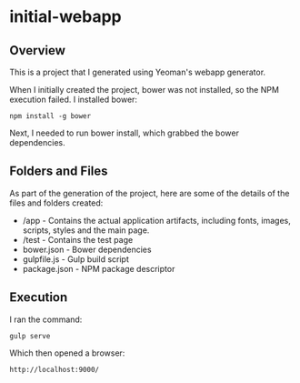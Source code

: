 # initial-webapp

## Overview

This is a project that I generated using Yeoman's webapp generator. 

When I initially created the project, bower was not installed, so the NPM execution failed. I installed bower:

	npm install -g bower
	
Next, I needed to run bower install, which grabbed the bower dependencies. 

## Folders and Files

As part of the generation of the project, here are some of the details of the files and folders created:

- /app - Contains the actual application artifacts, including fonts, images, scripts, styles and the main page. 
- /test - Contains the test page
- bower.json - Bower dependencies
- gulpfile.js - Gulp build script
- package.json - NPM package descriptor

## Execution

I ran the command: 

	gulp serve
	
Which then opened a browser:

	http://localhost:9000/
	

